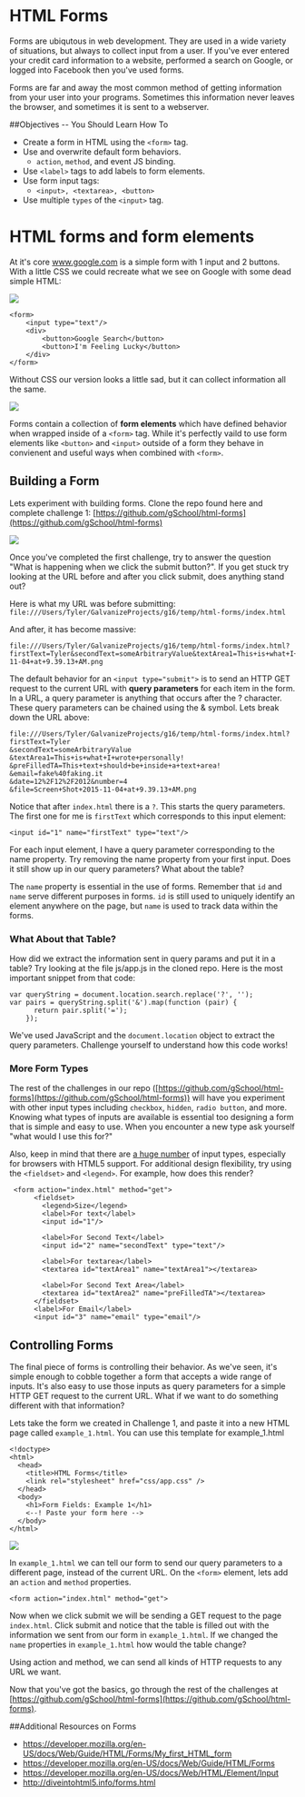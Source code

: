 # HTML Forms

Forms are ubiqutous in web development. They are used in a wide variety of situations, but always to collect input from a user. If you've ever entered your credit card information to a website, performed a search on Google, or logged into Facebook then you've used forms.

Forms are far and away the most common method of getting information from your user into your programs. Sometimes this information never leaves the browser, and sometimes it is sent to a webserver.

##Objectives -- You Should Learn How To

* Create a form in HTML using the `<form>` tag.
* Use and overwrite default form behaviors.
	* `action`, `method`, and event JS binding.
* Use `<label>` tags to add labels to form elements.
* Use form input tags:
	* `<input>, <textarea>, <button>`
* Use multiple `types` of the `<input>` tag.


# HTML forms and form elements

At it's core www.google.com is a simple form with 1 input and 2 buttons. With a little CSS we could recreate what we see on Google with some dead simple HTML:

![](http://i.imgur.com/hcP92bJ.png)

```
<form>
	<input type="text"/>
	<div>
		<button>Google Search</button>
		<button>I'm Feeling Lucky</button>
	</div>
</form>
```

Without CSS our version looks a little sad, but it can collect information  all the same.

![](http://i.imgur.com/vqOjeBe.png)

Forms contain a collection of __form elements__ which have defined behavior when wrapped inside of a `<form>` tag. While it's perfectly vaild to use form elements like `<button>` and `<input>` outside of a form they behave in convienent and useful ways when combined with `<form>`. 

## Building a Form

Lets experiment with building forms. Clone the repo found here and complete challenge 1: [https://github.com/gSchool/html-forms](https://github.com/gSchool/html-forms)

![](https://media1.giphy.com/media/YhyAJUCpno53y/200.gif)

Once you've completed the first challenge, try to answer the question "What is happening when we click the submit button?". If you get stuck try looking at the URL before and after you click submit, does anything stand out?

Here is what my URL was before submitting:
`file:///Users/Tyler/GalvanizeProjects/g16/temp/html-forms/index.html`

And after, it has become massive:

```
file:///Users/Tyler/GalvanizeProjects/g16/temp/html-forms/index.html?firstText=Tyler&secondText=someArbitraryValue&textArea1=This+is+what+I+wrote+personally!&preFilledTA=This+text+should+be+inside+a+text+area!&email=fake%40faking.it&date=12%2F12%2F2012&number=4&file=Screen+Shot+2015-11-04+at+9.39.13+AM.png
```

The default behavior for an `<input type="submit">` is to send an HTTP GET request to the current URL with __query parameters__ for each item in the form. In a URL, a query parameter is anything that occurs after the ? character. These query parameters can be chained using the & symbol. Lets break down the URL above:

```
file:///Users/Tyler/GalvanizeProjects/g16/temp/html-forms/index.html?
firstText=Tyler
&secondText=someArbitraryValue
&textArea1=This+is+what+I+wrote+personally!
&preFilledTA=This+text+should+be+inside+a+text+area!
&email=fake%40faking.it
&date=12%2F12%2F2012&number=4
&file=Screen+Shot+2015-11-04+at+9.39.13+AM.png
```

Notice that after `index.html` there is a `?`. This starts the query parameters. The first one for me is `firstText` which corresponds to this input element:

```
<input id="1" name="firstText" type="text"/>
```

For each input element, I have a query parameter corresponding to the name property. Try removing the name property from your first input. Does it still show up in our query parameters? What about the table?

The `name` property is essential in the use of forms. Remember that `id` and `name` serve different purposes in forms. `id` is still used to uniquely identify an element anywhere on the page, but `name` is used to track data within the forms.

### What About that Table?

How did we extract the information sent in query params and put it in a table? Try looking at the file js/app.js in the cloned repo. Here is the most important snippet from that code:

```
var queryString = document.location.search.replace('?', '');
var pairs = queryString.split('&').map(function (pair) {
      return pair.split('=');
    });
```

We've used JavaScript and the `document.location` object to extract the query parameters. Challenge yourself to understand how this code works!


### More Form Types

The rest of the challenges in our repo ([https://github.com/gSchool/html-forms](https://github.com/gSchool/html-forms)) will have you experiment with other input types including `checkbox`, `hidden`, `radio button`, and more. Knowing what types of inputs are available is essential too designing a form that is simple and easy to use. When you encounter a new type ask yourself "what would I use this for?"

Also, keep in mind that there are [a huge number](https://developer.mozilla.org/en-US/docs/Web/HTML/Element/input) of input types, especially for browsers with HTML5 support. For additional design flexibility, try using the `<fieldset>` and `<legend>`. For example, how does this render?

```
 <form action="index.html" method="get">
      <fieldset>
        <legend>Size</legend>
        <label>For text</label>
        <input id="1"/>

        <label>For Second Text</label>
        <input id="2" name="secondText" type="text"/>

        <label>For textarea</label>
        <textarea id="textArea1" name="textArea1"></textarea>

        <label>For Second Text Area</label>
        <textarea id="textArea2" name="preFilledTA"></textarea>
      </fieldset>
      <label>For Email</label>
      <input id="3" name="email" type="email"/>
```


## Controlling Forms

The final piece of forms is controlling their behavior. As we've seen, it's simple enough to cobble together a form that accepts a wide range of inputs. It's also easy to use those inputs as query parameters for a simple HTTP GET request to the current URL. What if we want to do something different with that information?

Lets take the form we created in Challenge 1, and paste it into a new HTML page called `example_1.html`. You can use this template for example_1.html

```
<!doctype>
<html>
  <head>
    <title>HTML Forms</title>
    <link rel="stylesheet" href="css/app.css" />
  </head>
  <body>
    <h1>Form Fields: Example 1</h1>
	<--! Paste your form here -->
  </body>
</html>
```

![](http://www.animatedgif.net/computers/a_10mailput_e0.gif)

In `example_1.html` we can tell our form to send our query parameters to a different page, instead of the current URL. On the `<form>` element, lets add an `action` and `method` properties.

```
<form action="index.html" method="get">
```

Now when we click submit we will be sending a GET request to the page `index.html`. Click submit and notice that the table is filled out with the information we sent from our form in `example_1.html`. If we changed the `name` properties in `example_1.html` how would the table change?

Using action and method, we can send all kinds of HTTP requests to any URL we want.

Now that you've got the basics, go through the rest of the challenges at [https://github.com/gSchool/html-forms](https://github.com/gSchool/html-forms).

##Additional Resources on Forms

- https://developer.mozilla.org/en-US/docs/Web/Guide/HTML/Forms/My_first_HTML_form
- https://developer.mozilla.org/en-US/docs/Web/Guide/HTML/Forms
- https://developer.mozilla.org/en-US/docs/Web/HTML/Element/Input
- http://diveintohtml5.info/forms.html

